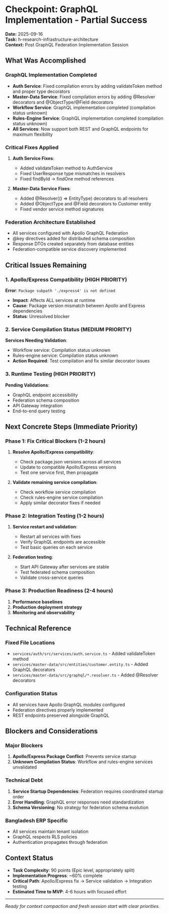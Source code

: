 # Checkpoint: GraphQL Implementation - Partial Success
**Date:** 2025-09-16  
**Task:** h-research-infrastructure-architecture  
**Context:** Post GraphQL Federation Implementation Session

## What Was Accomplished

### GraphQL Implementation Completed
- **Auth Service**: Fixed compilation errors by adding validateToken method and proper type decorators
- **Master-Data Service**: Fixed compilation errors by adding @Resolver decorators and @ObjectType/@Field decorators
- **Workflow Service**: GraphQL implementation completed (compilation status unknown)
- **Rules-Engine Service**: GraphQL implementation completed (compilation status unknown)
- **All Services**: Now support both REST and GraphQL endpoints for maximum flexibility

### Critical Fixes Applied
1. **Auth Service Fixes**:
   - Added validateToken method to AuthService
   - Fixed UserResponse type mismatches in resolvers
   - Fixed findById → findOne method references

2. **Master-Data Service Fixes**:
   - Added @Resolver(() => EntityType) decorators to all resolvers
   - Added @ObjectType and @Field decorators to Customer entity
   - Fixed vendor service method signatures

### Federation Architecture Established
- All services configured with Apollo GraphQL Federation
- @key directives added for distributed schema composition
- Response DTOs created separately from database entities
- Federation-compatible service discovery implemented

## Critical Issues Remaining

### 1. Apollo/Express Compatibility (HIGH PRIORITY)
**Error**: `Package subpath './express4' is not defined`
- **Impact**: Affects ALL services at runtime
- **Cause**: Package version mismatch between Apollo and Express dependencies
- **Status**: Unresolved blocker

### 2. Service Compilation Status (MEDIUM PRIORITY)
**Services Needing Validation**:
- Workflow service: Compilation status unknown
- Rules-engine service: Compilation status unknown
- **Action Required**: Test compilation and fix similar decorator issues

### 3. Runtime Testing (HIGH PRIORITY)
**Pending Validations**:
- GraphQL endpoint accessibility
- Federation schema composition
- API Gateway integration
- End-to-end query testing

## Next Concrete Steps (Immediate Priority)

### Phase 1: Fix Critical Blockers (1-2 hours)
1. **Resolve Apollo/Express compatibility**:
   - Check package.json versions across all services
   - Update to compatible Apollo/Express versions
   - Test one service first, then propagate

2. **Validate remaining service compilation**:
   - Check workflow service compilation
   - Check rules-engine service compilation  
   - Apply similar decorator fixes if needed

### Phase 2: Integration Testing (1-2 hours)
1. **Service restart and validation**:
   - Restart all services with fixes
   - Verify GraphQL endpoints are accessible
   - Test basic queries on each service

2. **Federation testing**:
   - Start API Gateway after services are stable
   - Test federated schema composition
   - Validate cross-service queries

### Phase 3: Production Readiness (2-4 hours)
1. **Performance baselines**
2. **Production deployment strategy**
3. **Monitoring and observability**

## Technical Reference

### Fixed File Locations
- `services/auth/src/services/auth.service.ts` - Added validateToken method
- `services/master-data/src/entities/customer.entity.ts` - Added GraphQL decorators
- `services/master-data/src/graphql/*.resolver.ts` - Added @Resolver decorators

### Configuration Status
- All services have Apollo GraphQL modules configured
- Federation directives properly implemented
- REST endpoints preserved alongside GraphQL

## Blockers and Considerations

### Major Blockers
1. **Apollo/Express Package Conflict**: Prevents service startup
2. **Unknown Compilation Status**: Workflow and rules-engine services unvalidated

### Technical Debt
1. **Service Startup Dependencies**: Federation requires coordinated startup order
2. **Error Handling**: GraphQL error responses need standardization
3. **Schema Versioning**: No strategy for federation schema evolution

### Bangladesh ERP Specific
- All services maintain tenant isolation
- GraphQL respects RLS policies
- Authentication propagates through federation

## Context Status
- **Task Complexity**: 90 points (Epic level, appropriately split)
- **Implementation Progress**: ~60% complete
- **Critical Path**: Apollo/Express fix → Service validation → Integration testing
- **Estimated Time to MVP**: 4-6 hours with focused effort

---
*Ready for context compaction and fresh session start with clear priorities.*